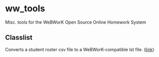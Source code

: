 # ww_tools
Misc. tools for the WeBWorK Open Source Online Homework System

## Classlist 
Converts a student roster csv file to a WeBWorK-compatible lst file. ([link](https://pschan-gh.github.io/classlist/classlist.html))
